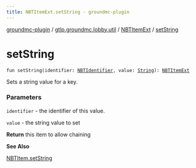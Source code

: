 ```yaml
---
title: NBTItemExt.setString - groundmc-plugin
---
```


[groundmc-plugin](../../index.html) / [gtlp.groundmc.lobby.util](../index.html) / [NBTItemExt](index.html) / [setString](.)

# setString

`fun setString(identifier: `[`NBTIdentifier`](../../gtlp.groundmc.lobby.enums/-n-b-t-identifier/index.html)`, value: `[`String`](https://kotlinlang.org/api/latest/jvm/stdlib/kotlin/-string/index.html)`): `[`NBTItemExt`](index.html)

Sets a string value for a key.

### Parameters

`identifier` - the identifier of this value.

`value` - the string value to set

**Return**
this item to allow chaining

**See Also**

[NBTItem.setString](#)

